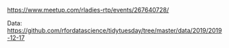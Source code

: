 https://www.meetup.com/rladies-rtp/events/267640728/

Data: https://github.com/rfordatascience/tidytuesday/tree/master/data/2019/2019-12-17
